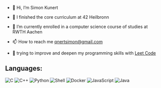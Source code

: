- 👋 Hi, I’m Simon Kunert

- 🎊 I finished the core curriculum at 42 Heilbronn
  
- 🌱 I’m currently enrolled in a computer science course of studies at RWTH Aachen
  
- 📫 How to reach me qnertsimon@gmail.com

- 🚀 trying to improve and deepen my programming skills with [Leet Code](https://leetcode.com/)

## Languages:
![C](https://img.shields.io/badge/-C-blue?style=flat&logo=c)
![C++](https://img.shields.io/badge/-C++-blue?style=flat&logo=c%2B%2B)
![Python](https://img.shields.io/badge/-Python-blue?style=flat&logo=python)
![Shell](https://img.shields.io/badge/-Shell-blue?style=flat&logo=gnu-bash)
![Docker](https://img.shields.io/badge/-Docker-blue?style=flat&logo=docker)
![JavaScript](https://img.shields.io/badge/-JavaScript-yellow?style=flat&logo=javascript)
![Java](https://img.shields.io/badge/-Java-red?style=flat&logo=java)

